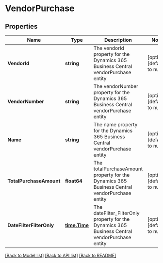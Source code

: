 # VendorPurchase

## Properties
Name | Type | Description | Notes
------------ | ------------- | ------------- | -------------
**VendorId** | **string** | The vendorId property for the Dynamics 365 Business Central vendorPurchase entity | [optional] [default to null]
**VendorNumber** | **string** | The vendorNumber property for the Dynamics 365 Business Central vendorPurchase entity | [optional] [default to null]
**Name** | **string** | The name property for the Dynamics 365 Business Central vendorPurchase entity | [optional] [default to null]
**TotalPurchaseAmount** | **float64** | The totalPurchaseAmount property for the Dynamics 365 Business Central vendorPurchase entity | [optional] [default to null]
**DateFilterFilterOnly** | [**time.Time**](time.Time.md) | The dateFilter_FilterOnly property for the Dynamics 365 Business Central vendorPurchase entity | [optional] [default to null]

[[Back to Model list]](../README.md#documentation-for-models) [[Back to API list]](../README.md#documentation-for-api-endpoints) [[Back to README]](../README.md)


